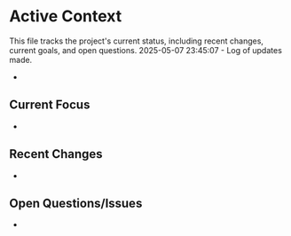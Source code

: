 # Active Context

This file tracks the project's current status, including recent changes, current goals, and open questions.
2025-05-07 23:45:07 - Log of updates made.

*

## Current Focus

*   

## Recent Changes

*   

## Open Questions/Issues

*
